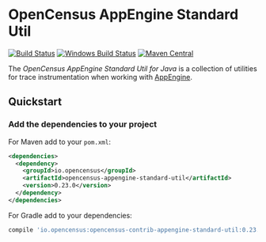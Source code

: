 # OpenCensus AppEngine Standard Util
[![Build Status][travis-image]][travis-url]
[![Windows Build Status][appveyor-image]][appveyor-url]
[![Maven Central][maven-image]][maven-url]

The *OpenCensus AppEngine Standard Util for Java* is a collection of utilities for trace
instrumentation when working with [AppEngine][appengine-url].

## Quickstart

### Add the dependencies to your project

For Maven add to your `pom.xml`:
```xml
<dependencies>
  <dependency>
    <groupId>io.opencensus</groupId>
    <artifactId>opencensus-appengine-standard-util</artifactId>
    <version>0.23.0</version>
  </dependency>
</dependencies>
```

For Gradle add to your dependencies:
```groovy
compile 'io.opencensus:opencensus-contrib-appengine-standard-util:0.23.0'
```

[travis-image]: https://travis-ci.org/census-instrumentation/opencensus-java.svg?branch=master
[travis-url]: https://travis-ci.org/census-instrumentation/opencensus-java
[appveyor-image]: https://ci.appveyor.com/api/projects/status/hxthmpkxar4jq4be/branch/master?svg=true
[appveyor-url]: https://ci.appveyor.com/project/opencensusjavateam/opencensus-java/branch/master
[maven-image]: https://maven-badges.herokuapp.com/maven-central/io.opencensus/opencensus-contrib-appengine-standard-util/badge.svg
[maven-url]: https://maven-badges.herokuapp.com/maven-central/io.opencensus/opencensus-contrib-appengine-standard-util
[appengine-url]: https://appengine.google.com/

